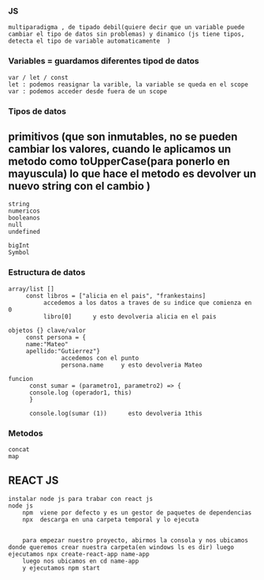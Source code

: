 ### JS
~~~
multiparadigma , de tipado debil(quiere decir que un variable puede cambiar el tipo de datos sin problemas) y dinamico (js tiene tipos, detecta el tipo de variable automaticamente  )
~~~
### Variables = guardamos diferentes tipod de datos 
~~~
var / let / const
let : podemos reasignar la varible, la variable se queda en el scope
var : podemos acceder desde fuera de un scope 
 ~~~

### Tipos de datos
## primitivos (que son inmutables, no se pueden cambiar los valores, cuando le aplicamos un metodo como toUpperCase(para ponerlo en mayuscula) lo que hace el metodo es devolver un nuevo string con el cambio )
~~~
string
numericos
booleanos
null
undefined

bigInt
Symbol
~~~

### Estructura de datos 
~~~
array/list []
     const libros = ["alicia en el pais", "frankestains]
          accedemos a los datos a traves de su indice que comienza en 0 
          libro[0]      y esto devolveria alicia en el pais
     
objetos {} clave/valor
     const persona = {
     name:"Mateo"
     apellido:"Gutierrez"}
               accedemos con el punto 
               persona.name     y esto devolveria Mateo
      
funcion 
      const sumar = (parametro1, parametro2) => {
      console.log (operador1, this)
      }
      
      console.log(sumar (1))      esto devolveria 1this
~~~

### Metodos
~~~
concat
map

~~~

## REACT JS
~~~
instalar node js para trabar con react js
node js
    npm  viene por defecto y es un gestor de paquetes de dependencias  
    npx  descarga en una carpeta temporal y lo ejecuta 
    
    
    para empezar nuestro proyecto, abirmos la consola y nos ubicamos donde queremos crear nuestra carpeta(en windows ls es dir) luego ejecutamos npx create-react-app name-app
    luego nos ubicamos en cd name-app
    y ejecutamos npm start 
    
~~~
